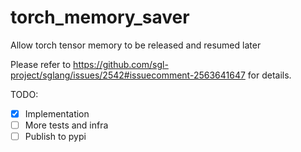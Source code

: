 # torch_memory_saver

Allow torch tensor memory to be released and resumed later 

Please refer to https://github.com/sgl-project/sglang/issues/2542#issuecomment-2563641647 for details.

TODO:

- [x] Implementation
- [ ] More tests and infra
- [ ] Publish to pypi
